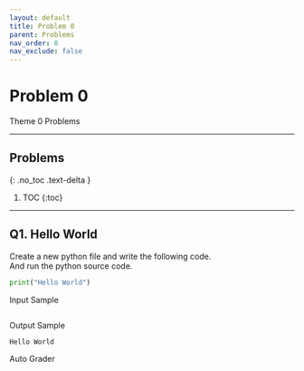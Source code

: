 ```yaml
---
layout: default
title: Problem 0
parent: Problems
nav_order: 0
nav_exclude: false
---
```


# Problem 0
Theme 0 Problems

- - -           
## Problems
{: .no_toc .text-delta }
1. TOC
{:toc}
- - -           

## Q1. Hello World
Create a new python file and write the following code.            
And run the python source code.         
```python
print("Hello World")
```

Input Sample        
```
```         
Output Sample
```
Hello World
```         

Auto Grader